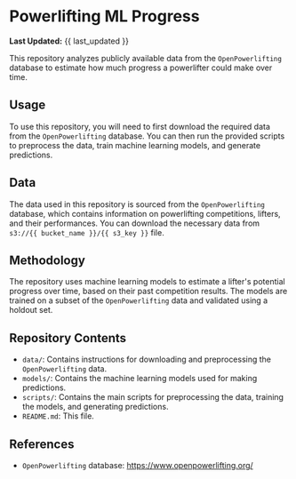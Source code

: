 # Powerlifting ML Progress
**Last Updated:** {{ last_updated }}

This repository analyzes publicly available data from the `OpenPowerlifting` database to estimate how much progress a powerlifter could make over time.

## Usage

To use this repository, you will need to first download the required data from the `OpenPowerlifting` database. You can then run the provided scripts to preprocess the data, train machine learning models, and generate predictions.

## Data

The data used in this repository is sourced from the `OpenPowerlifting` database, which contains information on powerlifting competitions, lifters, and their performances. You can download the necessary data from `s3://{{ bucket_name }}/{{ s3_key }}` file.

## Methodology

The repository uses machine learning models to estimate a lifter's potential progress over time, based on their past competition results. The models are trained on a subset of the `OpenPowerlifting` data and validated using a holdout set.

## Repository Contents

- `data/`: Contains instructions for downloading and preprocessing the `OpenPowerlifting` data.
- `models/`: Contains the machine learning models used for making predictions.
- `scripts/`: Contains the main scripts for preprocessing the data, training the models, and generating predictions.
- `README.md`: This file.

## References

- `OpenPowerlifting` database: https://www.openpowerlifting.org/
